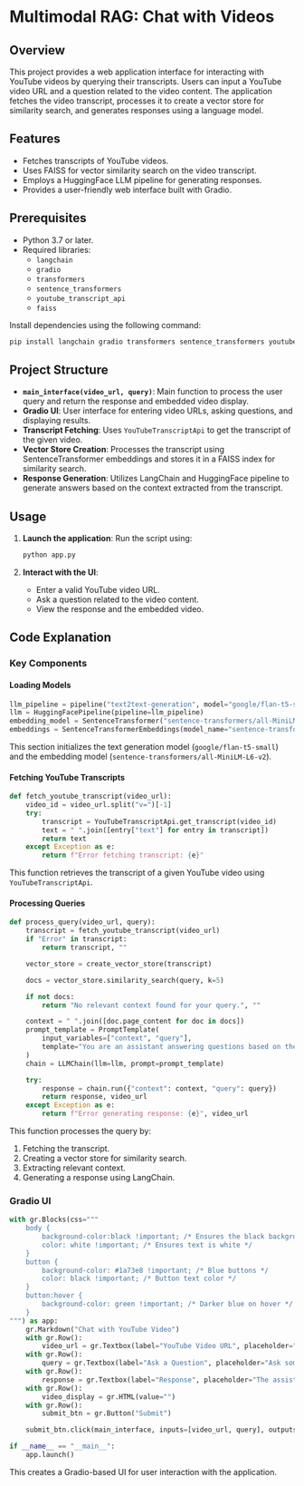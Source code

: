 # Multimodal RAG: Chat with Videos


## Overview

This project provides a web application interface for interacting with YouTube videos by querying their transcripts. Users can input a YouTube video URL and a question related to the video content. The application fetches the video transcript, processes it to create a vector store for similarity search, and generates responses using a language model.

## Features

- Fetches transcripts of YouTube videos.
- Uses FAISS for vector similarity search on the video transcript.
- Employs a HuggingFace LLM pipeline for generating responses.
- Provides a user-friendly web interface built with Gradio.

## Prerequisites

- Python 3.7 or later.
- Required libraries:
  - `langchain`
  - `gradio`
  - `transformers`
  - `sentence_transformers`
  - `youtube_transcript_api`
  - `faiss`

Install dependencies using the following command:

```bash
pip install langchain gradio transformers sentence_transformers youtube-transcript-api faiss-cpu
```

## Project Structure

- **`main_interface(video_url, query)`**: Main function to process the user query and return the response and embedded video display.
- **Gradio UI**: User interface for entering video URLs, asking questions, and displaying results.
- **Transcript Fetching**: Uses `YouTubeTranscriptApi` to get the transcript of the given video.
- **Vector Store Creation**: Processes the transcript using SentenceTransformer embeddings and stores it in a FAISS index for similarity search.
- **Response Generation**: Utilizes LangChain and HuggingFace pipeline to generate answers based on the context extracted from the transcript.

## Usage

1. **Launch the application**:
   Run the script using:

   ```bash
   python app.py
   ```

2. **Interact with the UI**:

   - Enter a valid YouTube video URL.
   - Ask a question related to the video content.
   - View the response and the embedded video.

## Code Explanation

### Key Components

#### Loading Models

```python
llm_pipeline = pipeline("text2text-generation", model="google/flan-t5-small", device=0)
llm = HuggingFacePipeline(pipeline=llm_pipeline)
embedding_model = SentenceTransformer("sentence-transformers/all-MiniLM-L6-v2")
embeddings = SentenceTransformerEmbeddings(model_name="sentence-transformers/all-MiniLM-L6-v2")
```

This section initializes the text generation model (`google/flan-t5-small`) and the embedding model (`sentence-transformers/all-MiniLM-L6-v2`).

#### Fetching YouTube Transcripts

```python
def fetch_youtube_transcript(video_url):
    video_id = video_url.split("v=")[-1]
    try:
        transcript = YouTubeTranscriptApi.get_transcript(video_id)
        text = " ".join([entry["text"] for entry in transcript])
        return text
    except Exception as e:
        return f"Error fetching transcript: {e}"
```

This function retrieves the transcript of a given YouTube video using `YouTubeTranscriptApi`.

#### Processing Queries

```python
def process_query(video_url, query):
    transcript = fetch_youtube_transcript(video_url)
    if "Error" in transcript:
        return transcript, ""

    vector_store = create_vector_store(transcript)

    docs = vector_store.similarity_search(query, k=5)

    if not docs:
        return "No relevant context found for your query.", ""

    context = " ".join([doc.page_content for doc in docs])
    prompt_template = PromptTemplate(
        input_variables=["context", "query"],
        template="You are an assistant answering questions based on the following video transcript:\n\nContext: {context}\n\nQuestion: {query}\n\nAnswer:",
    )
    chain = LLMChain(llm=llm, prompt=prompt_template)

    try:
        response = chain.run({"context": context, "query": query})
        return response, video_url
    except Exception as e:
        return f"Error generating response: {e}", video_url
```

This function processes the query by:

1. Fetching the transcript.
2. Creating a vector store for similarity search.
3. Extracting relevant context.
4. Generating a response using LangChain.

### Gradio UI

```python
with gr.Blocks(css="""
    body {
        background-color:black !important; /* Ensures the black background is applied */
        color: white !important; /* Ensures text is white */
    }
    button {
        background-color: #1a73e8 !important; /* Blue buttons */
        color: black !important; /* Button text color */
    }
    button:hover {
        background-color: green !important; /* Darker blue on hover */
    }
""") as app:
    gr.Markdown("Chat with YouTube Video")
    with gr.Row():
        video_url = gr.Textbox(label="YouTube Video URL", placeholder="Enter the video URL here")
    with gr.Row():
        query = gr.Textbox(label="Ask a Question", placeholder="Ask something about the video transcript")
    with gr.Row():
        response = gr.Textbox(label="Response", placeholder="The assistant's response will appear here", interactive=False)
    with gr.Row():
        video_display = gr.HTML(value="")
    with gr.Row():
        submit_btn = gr.Button("Submit")

    submit_btn.click(main_interface, inputs=[video_url, query], outputs=[response, video_display])

if __name__ == "__main__":
    app.launch()
```

This creates a Gradio-based UI for user interaction with the application.







